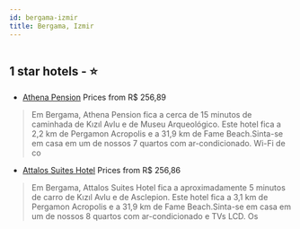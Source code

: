 ```yaml
---
id: bergama-izmir
title: Bergama, Izmir
---
```


<center><img src="https://i.travelapi.com/hotels/20000000/19260000/19254900/19254874/137fa485_z.jpg" alt="" /></center>


##  1 star hotels - ⭐️

-    [Athena Pension](https://us.hurb.com/hotels/bergama/athena-pension-HT-SJS7?cmp=18055) Prices from R$ 256,89
   > Em Bergama, Athena Pension fica a cerca de 15 minutos de caminhada de Kızıl Avlu e de Museu Arqueológico.  Este hotel fica a 2,2 km de Pergamon Acropolis e a 31,9 km de Fame Beach.Sinta-se em casa em um de nossos 7 quartos com ar-condicionado. Wi-Fi de co
-    [Attalos Suites Hotel](https://us.hurb.com/hotels/bergama/attalos-suites-hotel-HT-E1LZ?cmp=18055) Prices from R$ 256,86
   > Em Bergama, Attalos Suites Hotel fica a aproximadamente 5 minutos de carro de Kızıl Avlu e de Asclepion.  Este hotel fica a 3,1 km de Pergamon Acropolis e a 31,9 km de Fame Beach.Sinta-se em casa em um de nossos 8 quartos com ar-condicionado e TVs LCD. Os
